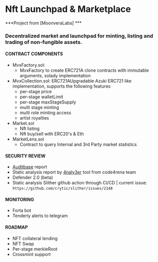 # Nft Launchpad & Marketplace

***Project from [MoonveraLabs] ***
<br>
### Decentralized market and launchpad for minting, listing and trading of non-fungible assets.
#### CONTRACT COMPONENTS
- MvxFactory.sol:
    - MvxFactory to create ERC721A clone contracts with immutable arguments, solady implementation
- MvxCollection.sol: ERC721AUpgradable Azuki ERC721 like implementation, supports the following features
    - per-stage price
    - per-stage walletLimit
    - per-stage maxStageSupply
    - multi stage minting
    - multi role minting access
    - artist royalties
- Market.sol
    - Nft listing
    - Nft buy/sell with ERC20's & Eth
- MarketLens.sol
    - Contract to query Internal and 3rd Party market statistics


#### SECURITY REVIEW

- [Auditbase](https://app.auditbase.com/) report
- Static analysis report by [4naly3er](https://github.com/Picodes/4naly3er) tool from code4rena team
- Defender 2.0 (beta)
- Static analysis Slither github action through CI/CD | current issue:
    `https://github.com/crytic/slither/issues/2148`

#### MONITORING
- Forta bot
- Tenderly alerts to telegram
#### ROADMAP
- NFT collateral lending
- NFT Swap
- Per-stage merkleRoot
- Crossmint support
